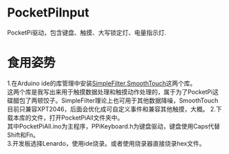 <!--
 * @Author: Mm1KEE
 * @GitHub: https://github.com/Mm1KEE/
 * @Date: 2022-10-23 02:02:38
 * @LastEditTime: 2022-10-23 18:55:53
 * @Description: 
 * 
 * Copyright (c) 2022 by Mm1KEE, All Rights Reserved. 
-->
# PocketPiInput
PocketPi驱动，包含键盘、触摸、大写锁定灯、电量指示灯.

# 食用姿势
1.在Arduino ide的库管理中安装[SimpleFilter](https://github.com/Mm1KEE/SimpleFilter),[SmoothTouch](https://github.com/Mm1KEE/SmoothTouch)这两个库。    
 这两个库是我写出来用于触摸数据处理和触摸动作处理的，属于为了PocketPi这碟醋包了两顿饺子。SimpleFilter理论上也可用于其他数据降噪，SmoothTouch目前只兼容XPT2046，后面会优化成可自定义事件和兼容其他触摸，大概。
2.下载本库的文件，打开PocketPiAll文件夹中。    
 其中PocketPiAll.ino为主程序，PPiKeyboard.h为键盘驱动，键盘使用Caps代替Shift和Fn。   
3.开发板选择Lenardo，使用ide烧录。或者使用烧录器直接烧录hex文件。
